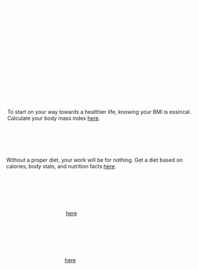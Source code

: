 <script src="{{ '/assets/js/scroll.js' | relative_url }}"></script>
<div class="hidden">
  <div class="row2">
    <div class="column">
      <h1 style="color: white;">Dolphin Fitness</h1>
      <p style="color: white;">An all in one site to help manage your health. We noticed, on our own health journeys, the multiple online tools available to start becoming more healthy. Our mission here is to create an easy way for any to start their fitness journey.</p>
    </div>
  </div>
</div>

<div class="hidden">
<div style="padding: 20px;"></div>
  <div class="contain">
      <div class="block">
          <h1 style="color: white; padding: 7px;">BMI</h1>
          <p style="padding: 3px"> To start on your way towards a healthier life, knowing your BMI is essincal. Calculate your body mass index <a href="https://jakewarren2414.github.io/dolphins2/bmi#calc"><u>here</u></a>.</p>
      </div>
      <div class="block">
          <h1 style="color: white;">Nutrition</h1>
          <p style="">Without a proper diet, your work will be for nothing. Get a diet based on calories, body stats, and nutrition facts <a href="https://jakewarren2414.github.io/dolphins2/food#foodtitle"><u>here</u></a>.</p>
      </div>
    </div>
      <div class="block">
          <h1 style="color: white;">Sport Quiz</h1>
          <p style="color: white;"> Sometimes becoming intrested in working out comes from a sport. Find the perfect workout for you <a href="https://jakewarren2414.github.io/dolphins2/sportsquiz"><u>here</u></a>.</p>
      </div>
      <div class="block">
          <h1 style="color: white;">Calendar</h1>
          <p style="color: white;">Tracking your workouts and staying accountable is hard. Commit to your workout through a plan <a href="https://jakewarren2414.github.io/dolphins2/calender"><u>here</u></a>.</p>
    </div>
</div>